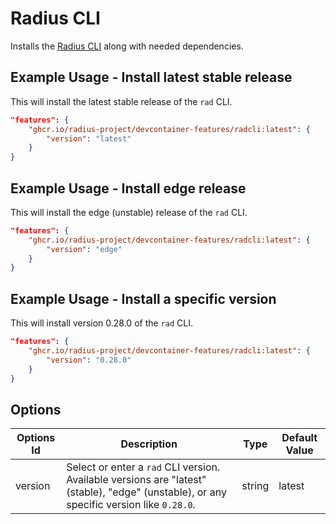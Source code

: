 # Radius CLI

Installs the [Radius CLI](https://github.com/radius-project/radius) along with needed dependencies.

## Example Usage - Install latest stable release

This will install the latest stable release of the `rad` CLI.

```json
"features": {
    "ghcr.io/radius-project/devcontainer-features/radcli:latest": {
        "version": "latest"
    }
}
```

## Example Usage - Install edge release

This will install the edge (unstable) release of the `rad` CLI.

```json
"features": {
    "ghcr.io/radius-project/devcontainer-features/radcli:latest": {
        "version": "edge"
    }
}
```

## Example Usage - Install a specific version

This will install version 0.28.0 of the `rad` CLI.

```json
"features": {
    "ghcr.io/radius-project/devcontainer-features/radcli:latest": {
        "version": "0.28.0"
    }
}
```

## Options

| Options Id | Description | Type | Default Value |
|-----|-----|-----|-----|
| version |  Select or enter a `rad` CLI version. Available versions are "latest" (stable), "edge" (unstable), or any specific version like `0.28.0`. | string | latest |
